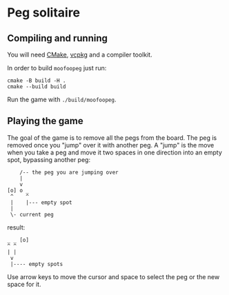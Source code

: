 # Peg solitaire

## Compiling and running

You will need [CMake](https://cmake.org/), [vcpkg](https://github.com/microsoft/vcpkg) and a compiler toolkit.

In order to build `moofoopeg` just run:

```
cmake -B build -H .
cmake --build build
```

Run the game with `./build/moofoopeg`.

## Playing the game

The goal of the game is to remove all the pegs from the board.
The peg is removed once you "jump" over it with another peg.
A "jump" is the move when you take a peg and move it two spaces in one direction into an empty spot,
bypassing another peg:

```
    /-- the peg you are jumping over
    |
    v
[o] o _
 ^    ^
 |    |--- empty spot
 |
 \- current peg
```

result:

```
_ _ [o]
^ ^
| |
 v
 |---- empty spots
```

Use arrow keys to move the cursor and space to select the peg or the new space for it.
